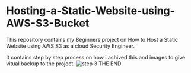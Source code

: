 # Hosting-a-Static-Website-using-AWS-S3-Bucket
This repository contains my Beginners project on How to Host a Static Website using AWS S3 as a cloud Security Engineer.

It contains step by step process on how i achived this and images to give vitual backup to the project.
![step 3 THE END](https://user-images.githubusercontent.com/113295187/191864690-dfd6ca12-acd4-4204-a6a8-98fe1f6a0765.PNG)
